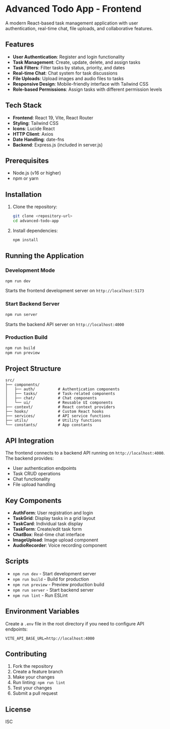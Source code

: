 # Advanced Todo App - Frontend

A modern React-based task management application with user authentication, real-time chat, file uploads, and collaborative features.

## Features

- **User Authentication**: Register and login functionality
- **Task Management**: Create, update, delete, and assign tasks
- **Task Filters**: Filter tasks by status, priority, and dates
- **Real-time Chat**: Chat system for task discussions
- **File Uploads**: Upload images and audio files to tasks
- **Responsive Design**: Mobile-friendly interface with Tailwind CSS
- **Role-based Permissions**: Assign tasks with different permission levels

## Tech Stack

- **Frontend**: React 19, Vite, React Router
- **Styling**: Tailwind CSS
- **Icons**: Lucide React
- **HTTP Client**: Axios
- **Date Handling**: date-fns
- **Backend**: Express.js (included in server.js)

## Prerequisites

- Node.js (v16 or higher)
- npm or yarn

## Installation

1. Clone the repository:
   ```bash
   git clone <repository-url>
   cd advanced-todo-app
   ```

2. Install dependencies:
   ```bash
   npm install
   ```

## Running the Application

### Development Mode
```bash
npm run dev
```
Starts the frontend development server on `http://localhost:5173`

### Start Backend Server
```bash
npm run server
```
Starts the backend API server on `http://localhost:4000`

### Production Build
```bash
npm run build
npm run preview
```

## Project Structure

```
src/
├── components/
│   ├── auth/          # Authentication components
│   ├── tasks/         # Task-related components
│   ├── chat/          # Chat components
│   └── ui/            # Reusable UI components
├── context/           # React context providers
├── hooks/             # Custom React hooks
├── services/          # API service functions
├── utils/             # Utility functions
└── constants/         # App constants
```

## API Integration

The frontend connects to a backend API running on `http://localhost:4000`. The backend provides:

- User authentication endpoints
- Task CRUD operations
- Chat functionality
- File upload handling

## Key Components

- **AuthForm**: User registration and login
- **TaskGrid**: Display tasks in a grid layout
- **TaskCard**: Individual task display
- **TaskForm**: Create/edit task form
- **ChatBox**: Real-time chat interface
- **ImageUpload**: Image upload component
- **AudioRecorder**: Voice recording component

## Scripts

- `npm run dev` - Start development server
- `npm run build` - Build for production
- `npm run preview` - Preview production build
- `npm run server` - Start backend server
- `npm run lint` - Run ESLint

## Environment Variables

Create a `.env` file in the root directory if you need to configure API endpoints:

```
VITE_API_BASE_URL=http://localhost:4000
```

## Contributing

1. Fork the repository
2. Create a feature branch
3. Make your changes
4. Run linting: `npm run lint`
5. Test your changes
6. Submit a pull request

## License

ISC
